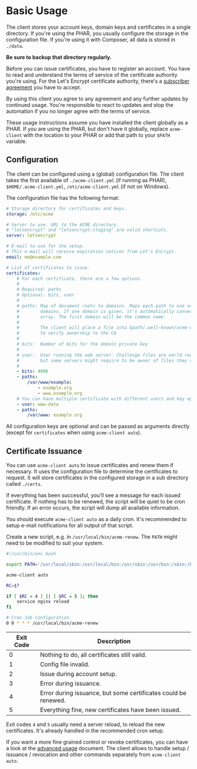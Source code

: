 # Basic Usage

The client stores your account keys, domain keys and certificates in a single directory. If you're using the PHAR,
you usually configure the storage in the configuration file. If you're using it with Composer, all data is stored in `./data`.

**Be sure to backup that directory regularly.**

Before you can issue certificates, you have to register an account. You have to read and understand the terms of service
of the certificate authority you're using. For the Let's Encrypt certificate authority, there's a
[subscriber agreement](https://letsencrypt.org/repository/) you have to accept.

By using this client you agree to any agreement and any further updates by continued usage. You're responsible to react
to updates and stop the automation if you no longer agree with the terms of service.

These usage instructions assume you have installed the client globally as a PHAR. If you are using the PHAR,
but don't have it globally, replace `acme-client` with the location to your PHAR or add that path to your `$PATH` variable.

## Configuration

The client can be configured using a (global) configuration file. The client takes the first available of
`./acme-client.yml` (if running as PHAR), `$HOME/.acme-client.yml`, `/etc/acme-client.yml` (if not on Windows).

The configuration file has the following format:

```yml
# Storage directory for certificates and keys.
storage: /etc/acme

# Server to use. URL to the ACME directory.
# "letsencrypt" and "letsencrypt:staging" are valid shortcuts.
server: letsencrypt

# E-mail to use for the setup.
# This e-mail will receive expiration notices from Let's Encrypt.
email: me@example.com

# List of certificates to issue.
certificates:
    # For each certificate, there are a few options.
    #
    # Required: paths
    # Optional: bits, user
    #
    # paths: Map of document roots to domains. Maps each path to one or multiple
    #        domains. If one domain is given, it's automatically converted to an
    #        array. The first domain will be the common name.
    #
    #        The client will place a file into $path/.well-known/acme-challenge/
    #        to verify ownership to the CA
    #
    # bits:  Number of bits for the domain private key
    #
    # user:  User running the web server. Challenge files are world readable,
    #        but some servers might require to be owner of files they serve.
    #
    - bits: 4096
    - paths:
        /var/www/example:
            - example.org
            - www.example.org
    # You can have multiple certificate with different users and key options.
    - user: www-data
    - paths:
        /var/www: example.org
```

All configuration keys are optional and can be passed as arguments directly (except for `certificates` when using `acme-client auto`).

## Certificate Issuance

You can use `acme-client auto` to issue certificates and renew them if necessary. It uses the configuration file to
determine the certificates to request. It will store certificates in the configured storage in a sub directory called `./certs`.

If everything has been successful, you'll see a message for each issued certificate. If nothing has to be renewed,
the script will be quiet to be cron friendly. If an error occurs, the script will dump all available information.

You should execute `acme-client auto` as a daily cron. It's recommended to setup e-mail notifications for all output of
that script.

Create a new script, e.g. in `/usr/local/bin/acme-renew`. The `PATH` might need to be modified to suit your system. 

```bash
#!/usr/bin/env bash

export PATH='/usr/local/sbin:/usr/local/bin:/usr/sbin:/usr/bin:/sbin:/bin'

acme-client auto

RC=$?

if [ $RC = 4 ] || [ $RC = 5 ]; then
    service nginx reload
fi
```

```sh
# Cron Job Configuration
0 0 * * * /usr/local/bin/acme-renew
```

| Exit Code | Description |
|-----------|-------------|
| 0         | Nothing to do, all certificates still valid. |
| 1         | Config file invalid. |
| 2         | Issue during account setup. |
| 3         | Error during issuance. |
| 4         | Error during issuance, but some certificates could be renewed. |
| 5         | Everything fine, new certificates have been issued. |

Exit codes `4` and `5` usually need a server reload, to reload the new certificates. It's already handled in the recommended
cron setup.

If you want a more fine grained control or revoke certificates, you can have a look at the [advanced usage](./advanced-usage.md) document. The client allows to handle setup / issuance / revocation and other commands
separately from `acme-client auto`.
